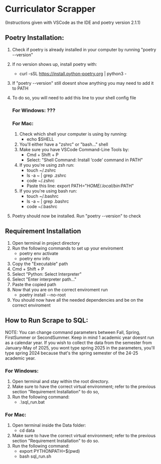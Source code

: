 # Curriculator Scrapper

(Instructions given with VSCode as the IDE and poetry version 2.1.1)

## Poetry Installation:

1. Check if poetry is already installed in your computer by running
"poetry --version"
2. If no version shows up, install poetry with:
    - curl -sSL https://install.python-poetry.org | python3 -
3. If "poetry --version" still doesnt show anything you may need
to add it to PATH
4. To do so, you will need to add this line to your shell config file
    ### For Windows: ???

    ### For Mac:
    1. Check which shell your computer is using by running:
        - echo $SHELL
    2. You'll either have a "zshrc" or "bash..." shell
    3. Make sure you have VSCode Command-Line Tools by:
        - Cmd + Shift + P
        - Select: "Shell Command: Install ‘code’ command in PATH"
    4. If you you're using zsh run:
        - touch ~/.zshrc
        - ls -a ~ | grep .zshrc
        - code ~/.zshrc
        - Paste this line: export PATH="$HOME/.local/bin:$PATH"
    5. If you you're using bash run:
        - touch ~/.bashrc
        - ls -a ~ | grep .bashrc
        - code ~/.bashrc
5. Poetry should now be installed. Run "poetry --version" to check


## Requirement Installation

1. Open terminal in project directory
2. Run the following commands to set up your enviroment
    - poetry env activate
    - poetry env info  
3. Copy the "Executable" path
4. Cmd + Shift + P
5. Select "Python: Select Interpreter"
6. Select "Enter interpreter path..."
7. Paste the copied path
8. Now that you are on the correct enviroment run
    - poetry install --no-root
9. You should now have all the needed dependencies
and be on the correct enviroment


## How to Run Scrape to SQL:

NOTE: You can change command parameters between Fall, Spring, FirstSummer or SecondSummer. Keep in mind 1 academic year doesnt run as a calendar year. If you wish to collect the data from the semester from January-May of 2025, you wont type spring 2025 in the parameters, you'll type spring 2024 because that's the spring semester of the 24-25 academic year.

### For Windows:

1. Open terminal and stay within the root directory.
2. Make sure to have the correct virtual environment; refer to the previous section "Requirement Installation" to do so,
3. Run the following command:
    - .\sql_run.bat

### For Mac:
1. Open terminal inside the Data folder:
    - cd data
2. Make sure to have the correct virtual environment; refer to the previous section "Requirement Installation" to do so.
3. Run the following command:
    - export PYTHONPATH=$(pwd)
    - bash sql_run.sh